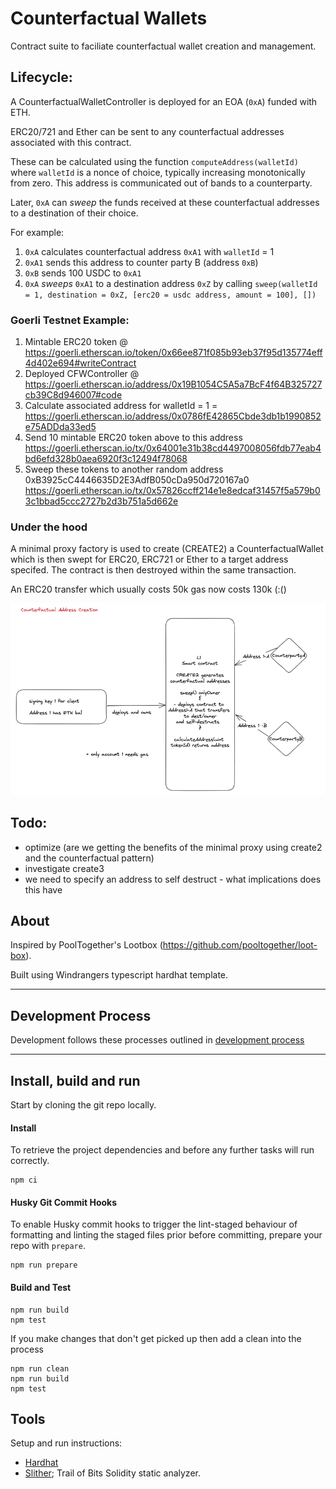 # Counterfactual Wallets

Contract suite to faciliate counterfactual wallet creation and management.

## Lifecycle:

A CounterfactualWalletController is deployed for an EOA (`0xA`) funded with ETH.

ERC20/721 and Ether can be sent to any counterfactual addresses associated with this contract.

These can be calculated using the function `computeAddress(walletId)` where `walletId` is a nonce of choice, typically increasing monotonically from zero. This address is communicated out of bands to a counterparty.

Later, `0xA` can _sweep_ the funds received at these counterfactual addresses to a destination of their choice.

For example:

1. `0xA` calculates counterfactual address `0xA1` with `walletId` = 1
1. `0xA1` sends this address to counter party B (address `0xB`)
1. `0xB` sends 100 USDC to `0xA1`
1. `0xA` _sweeps_ `0xA1` to a destination address `0xZ` by calling `sweep(walletId = 1, destination = 0xZ, [erc20 = usdc address, amount = 100], [])`

### Goerli Testnet Example:
1. Mintable ERC20 token @ https://goerli.etherscan.io/token/0x66ee871f085b93eb37f95d135774eff4d402e694#writeContract
1. Deployed CFWController @ https://goerli.etherscan.io/address/0x19B1054C5A5a7BcF4f64B325727cb39C8d946007#code
1. Calculate associated address for walletId = 1  = https://goerli.etherscan.io/address/0x0786fE42865Cbde3db1b1990852e75ADDda33ed5
1. Send 10 mintable ERC20 token above to this address https://goerli.etherscan.io/tx/0x64001e31b38cd4497008056fdb77eab4bd6efd328b0aea6920f3c12494f78068
1. Sweep these tokens to another random address 0xB3925cC4446635D2E3AdfB050cDa950d720167a0 https://goerli.etherscan.io/tx/0x57826ccff214e1e8edcaf31457f5a579b03c1bbad5ccc2727b2d3b751a5d662e
 


### Under the hood

A minimal proxy factory is used to create (CREATE2) a CounterfactualWallet which is then swept for ERC20, ERC721 or Ether to a target address specifed.
The contract is then destroyed within the same transaction.

An ERC20 transfer which usually costs 50k gas now costs 130k (:()

![](./static/diagram.png)

## Todo:

- optimize (are we getting the benefits of the minimal proxy using create2 and the counterfactual pattern)
- investigate create3
- we need to specify an address to self destruct - what implications does this have

## About

Inspired by PoolTogether's Lootbox (https://github.com/pooltogether/loot-box).

Built using Windrangers typescript hardhat template.

---

## Development Process

Development follows these processes outlined in [development process](docs/development_process.md)

---

## Install, build and run

Start by cloning the git repo locally.

#### Install

To retrieve the project dependencies and before any further tasks will run correctly.

```shell
npm ci
```

#### Husky Git Commit Hooks

To enable Husky commit hooks to trigger the lint-staged behaviour of formatting and linting the staged files prior
before committing, prepare your repo with `prepare`.

```shell
npm run prepare
```

#### Build and Test

```shell
npm run build
npm test
```

If you make changes that don't get picked up then add a clean into the process

```shell
npm run clean
npm run build
npm test
```

## Tools

Setup and run instructions:

- [Hardhat](./docs/tools/hardhat.md)
- [Slither](./docs/tools/slither.md); Trail of Bits Solidity static analyzer.
